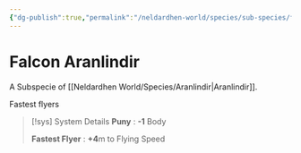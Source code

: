 ```yaml
---
{"dg-publish":true,"permalink":"/neldardhen-world/species/sub-species/falcon-aranlindir/"}
---
```


# Falcon Aranlindir
A Subspecie of [[Neldardhen World/Species/Aranlindir\|Aranlindir]].

Fastest flyers

> [!sys] System Details
> **Puny** : **-1** Body
>
> **Fastest Flyer** : **+4**m to Flying Speed